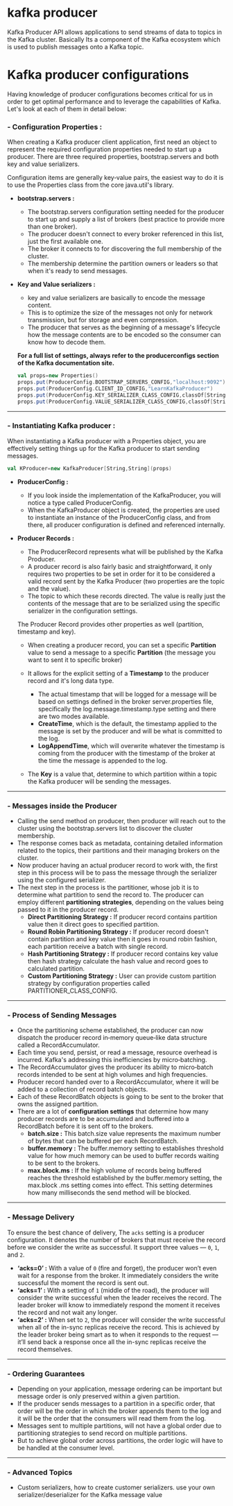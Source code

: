 # kafka producer
Kafka Producer API allows applications to send streams of data to topics in the Kafka cluster. Basically Its a component of the Kafka ecosystem which is used to publish messages onto a Kafka topic.

# Kafka producer configurations
Having knowledge of producer configurations becomes critical for us in order to get optimal performance and to leverage the capabilities of Kafka. Let's look at each of them in detail below:

### - Configuration Properties : 
When creating a Kafka producer client application, first need an object to represent the required configuration properties needed to start up a producer. There are three required properties, bootstrap.servers and both key and value serializers.

Configuration items are generally key‑value pairs, the easiest way to do it is to use the Properties class from the core java.util's library.

 - **bootstrap.servers :** 
	 - The bootstrap.servers configuration setting needed for the producer to start up and supply a list of brokers (best practice to provide more than one broker).
	 - The producer doesn't connect to every broker referenced in this list, just the first available one.
	 - The broker it connects to for discovering the full membership of the cluster.
	 - The membership  determine the partition owners or leaders so that when it's ready to send messages.
	 
 - **Key and Value serializers :**
	 - key and value serializers are basically to encode the message content.
	 - This is to optimize the size of the messages not only for network transmission, but for storage and even compression.
	 - The producer that serves as the beginning of a message's lifecycle how the message contents are to be encoded so the consumer can know how to decode them.

	**For a full list of settings, always refer to the producerconfigs section of the Kafka documentation site.**

	```scala
	val props=new Properties()
	props.put(ProducerConfig.BOOTSTRAP_SERVERS_CONFIG,"localhost:9092")
	props.put(ProducerConfig.CLIENT_ID_CONFIG,"LearnKafkaProducer")
	props.put(ProducerConfig.KEY_SERIALIZER_CLASS_CONFIG,classOf[StringSerializer].getName)
	props.put(ProducerConfig.VALUE_SERIALIZER_CLASS_CONFIG,classOf[StringSerializer].getName)
	```
	 
------------



### - Instantiating Kafka producer :
When instantiating a Kafka producer with a Properties object, you are effectively setting things up for the Kafka producer to start sending messages.
```scala
val KProducer=new KafkaProducer[String,String](props)
```

 - **ProducerConfig :**
	 -  If you look inside the implementation of the KafkaProducer, you will notice a type called ProducerConfig. 
	 - When the KafkaProducer object is created, the properties are used to instantiate an instance of the ProducerConfig class, and from there, all producer configuration is defined and referenced internally.
 
 - **Producer Records :** 
	 - The ProducerRecord represents what will be published by the Kafka Producer.
	 - A producer record is also fairly basic and straightforward, it only requires two properties to be set in order for it to be considered a valid record sent by the Kafka Producer (two properties are the topic and the value).
	 - The topic to which these records directed. The value is really just the contents of the message that are to be serialized using the specific serializer in the configuration settings. 
	 
	 The Producer Record provides other properties as well (partition,  timestamp and key). 
	 
	 - When creating a producer record, you can set a specific **Partition** value to send a message to a specific **Partition** (the message you want to sent it to specific broker)
	 - It allows for the explicit setting of a **Timestamp** to the producer record and it's long data type.
		- The actual timestamp that will be logged for a message will be based on settings defined in the broker server.properties file, specifically the log.message.timestamp.type setting and there are two modes available.
		- **CreateTime**, which is the default, the timestamp applied to the message is set by the producer and will be what is committed to the log.
		- **LogAppendTime**, which will overwrite whatever the timestamp is coming from the producer with the timestamp of the broker at the time the message is appended to the log.
	
	 - The **Key** is a value that,  determine to which
	   partition within a topic the Kafka producer will be sending the
	   messages.

------------


### - Messages inside the Producer

 - Calling the send method on producer, then producer will reach out to the cluster using the bootstrap.servers list to discover the cluster membership.
 - The response comes back as metadata, containing detailed information related to the topics, their partitions and their managing brokers on the cluster.
 - Now producer having an actual producer record to work with, the first step in this process will be to pass the message through the serializer using the configured serializer.
 - The next step in the process is the partitioner, whose job it is to determine what partition to send the record to. The producer can employ different **partitioning strategies**, depending on the values being passed to it in the producer record.
	 - **Direct Partitioning Strategy :** If producer record contains partition value then it direct goes to specified partition.
	 - **Round Robin Partitioning Strategy :** If producer record doesn't contain partition and key value then it goes in round robin fashion, each partition receive a batch with single record.
	 - **Hash Partitioning Strategy :** If producer record contains key value then hash strategy calculate the hash value and record goes to calculated partition.
	 - **Custom Partitioning Strategy :** User can provide custom partition strategy by configuration properties called PARTITIONER_CLASS_CONFIG.


------------


### - Process of Sending Messages
 
 - Once the partitioning scheme established, the producer can now
   dispatch the producer record in‑memory queue‑like data
   structure called a RecordAccumulator.
 - Each time you send, persist, or read a message, resource overhead is
   incurred. Kafka's addressing this inefficiencies by micro‑batching.
 - The RecordAccumulator gives the producer its ability to micro‑batch
   records intended to be sent at high volumes and high frequencies. 
 - Producer record handed over to a RecordAccumulator, where it will be added to a collection of record batch objects.
 - Each of these RecordBatch objects is going to be sent to the broker that owns the assigned partition.
 - There are a lot of **configuration settings** that determine how many producer records are to be accumulated and buffered into a RecordBatch before it is sent off to the brokers.
	 - **batch.size :** This batch.size value represents the maximum number of bytes that can be buffered per each RecordBatch.
	 - **buffer.memory :** The buffer.memory setting to establishes threshold value for how much memory can be used to buffer records waiting to be sent to the brokers.
	 - **max.block.ms :** If the high volume of records being buffered reaches the threshold established by the buffer.memory setting, the max.block .ms setting comes into effect. This setting determines how many milliseconds the send method will be blocked.

------------

### - Message Delivery 
To ensure the best chance of delivery, The `acks` setting is a producer configuration. It denotes the number of brokers that must receive the record before we consider the write as successful. It support three values — `0`, `1`, and `2`.

 - **‘acks=0’ :** With a value of `0` (fire and forget), the producer won’t even wait for a response from the broker. It immediately considers the write successful the moment the record is sent out.
 - **‘acks=1’ :** With a setting of `1` (middle of the road), the producer will consider the write successful when the leader receives the record. The leader broker will know to immediately respond the moment it receives the record and not wait any longer.
 - **‘acks=2’ :** When set to `2`, the producer will consider the write successful when all of the in-sync replicas receive the record. This is achieved by the leader broker being smart as to when it responds to the request — it’ll send back a response once all the in-sync replicas receive the record themselves.

------------

### - Ordering Guarantees

 - Depending on your application, message ordering can be important but
   message order is only preserved within a given partition.
 - If the producer sends messages to a partition in a specific order, that order will be the order in which the broker appends them to the log and it will be the order that the consumers will read them from the log.
 - Messages sent to multiple partitions, will not have a global order due to partitioning strategies to send record on multiple partitions.
 - But to achieve global order across partitions, the order logic will have to be handled at the consumer level.

------------

### - Advanced Topics

 - Custom serializers, how to create customer serializers. use your own serializer/deserializer for the Kafka message value

 

<!--stackedit_data:
eyJoaXN0b3J5IjpbLTIwNTQ4NTQ1ODMsLTczNDI2MzE5MywxNz
E3MjE5Nzc0LC05Mzk3MzYxNTgsLTEwMDk2NDUwMTMsLTc5MjA5
ODkwMiwtMTYxNjYyODgxNiwtMTAyODA2MjkyNSwxODAzMzU0NT
I2LC00MjY3NTk2ODMsLTEyNTcxMDEwMzUsMTYzODkyMzkwMywt
MTU4OTc4NjUxOCw2MTEwMDkzNjMsMTE2ODQ5ODIwMiw3NTIyND
k3MTUsLTI4ODQwNjQ4NywxNjE3NDk1NzQ0LDM2MjYxOTQ4MSwy
MDM1ODIxNTM0XX0=
-->